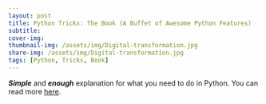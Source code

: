 ```yaml
---
layout: post
title: Python Tricks: The Book (A Buffet of Awesome Python Features) 
subtitle:  
cover-img: 
thumbnail-img: /assets/img/Digital-transformation.jpg
share-img: /assets/img/Digital-transformation.jpg
tags: [Python, Tricks, Book]
---
```


**_Simple_** and **_enough_** explanation for what you need to do in Python. 
You can read more [here](https://realpython.com/products/python-tricks-book/).

